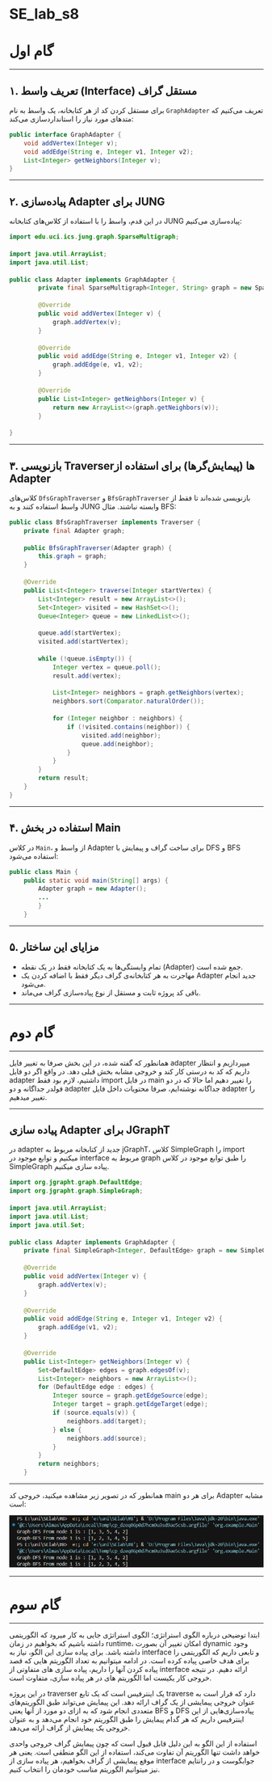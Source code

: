 # SE_lab_s8
# گام اول
---

## ۱. تعریف واسط (Interface) مستقل گراف

برای مستقل کردن کد از هر کتابخانه، یک واسط به نام `GraphAdapter` تعریف می‌کنیم که متدهای مورد نیاز را استانداردسازی می‌کند:

```java
public interface GraphAdapter {
    void addVertex(Integer v);
    void addEdge(String e, Integer v1, Integer v2);
    List<Integer> getNeighbors(Integer v);
}
```

---

## ۲. پیاده‌سازی Adapter برای JUNG

در این قدم، واسط را با استفاده از کلاس‌های کتابخانه JUNG پیاده‌سازی می‌کنیم:

```java
import edu.uci.ics.jung.graph.SparseMultigraph;

import java.util.ArrayList;
import java.util.List;

public class Adapter implements GraphAdapter {
        private final SparseMultigraph<Integer, String> graph = new SparseMultigraph<>();

        @Override
        public void addVertex(Integer v) {
            graph.addVertex(v);
        }

        @Override
        public void addEdge(String e, Integer v1, Integer v2) {
            graph.addEdge(e, v1, v2);
        }

        @Override
        public List<Integer> getNeighbors(Integer v) {
            return new ArrayList<>(graph.getNeighbors(v));
        }

}
```

---

## ۳. بازنویسی Traverserها (پیمایش‌گرها) برای استفاده از Adapter

کلاس‌های `DfsGraphTraverser` و `BfsGraphTraverser` بازنویسی شده‌اند تا فقط از واسط استفاده کنند و به JUNG وابسته نباشند. مثال BFS:

```java
public class BfsGraphTraverser implements Traverser {
    private final Adapter graph;

    public BfsGraphTraverser(Adapter graph) {
        this.graph = graph;
    }

    @Override
    public List<Integer> traverse(Integer startVertex) {
        List<Integer> result = new ArrayList<>();
        Set<Integer> visited = new HashSet<>();
        Queue<Integer> queue = new LinkedList<>();

        queue.add(startVertex);
        visited.add(startVertex);

        while (!queue.isEmpty()) {
            Integer vertex = queue.poll();
            result.add(vertex);

            List<Integer> neighbors = graph.getNeighbors(vertex);
            neighbors.sort(Comparator.naturalOrder());

            for (Integer neighbor : neighbors) {
                if (!visited.contains(neighbor)) {
                    visited.add(neighbor);
                    queue.add(neighbor);
                }
            }
        }
        return result;
    }
}
```

---

## ۴. استفاده در بخش Main

در کلاس `Main`، از واسط و Adapter برای ساخت گراف و پیمایش با DFS و BFS استفاده می‌شود:

```java
public class Main {
    public static void main(String[] args) {
        Adapter graph = new Adapter();
        ...
        }
    }
```

---

## ۵. مزایای این ساختار

- تمام وابستگی‌ها به یک کتابخانه فقط در یک نقطه (Adapter) جمع شده است.
- مهاجرت به هر کتابخانه‌ی گراف دیگر فقط با اضافه کردن یک Adapter جدید انجام می‌شود.
- باقی کد پروژه ثابت و مستقل از نوع پیاده‌سازی گراف می‌ماند.

---

# گام دوم
---
همانطور که گفته شده، در این بخش صرفا به تغییر فایل adapter میپردازیم و انتظار داریم که کد به درستی کار کند و خروجی مشابه بخش قبلی دهد.
در واقع اگر دو فایل adapter داشتیم، لازم بود فقط import در فایل main را تغییر دهیم اما حالا که در دو فولدر جداگانه و دو adapter جداگانه نوشته‌ایم، صرفا محتویات داخل فایل adapter را تغییر میدهیم.

---
## پیاده سازی Adapter برای JGraphT
در adapter جدید از کتابخانه مربوط به jGraphT، کلاس SimpleGraph را import میکنیم و توابع موجود در interface مربوط به graph را طبق توابع موجود در کلاس SimpleGraph پیاده سازی میکنیم.

```java
import org.jgrapht.graph.DefaultEdge;
import org.jgrapht.graph.SimpleGraph;

import java.util.ArrayList;
import java.util.List;
import java.util.Set;

public class Adapter implements GraphAdapter {
    private final SimpleGraph<Integer, DefaultEdge> graph = new SimpleGraph<>(DefaultEdge.class);

    @Override
    public void addVertex(Integer v) {
        graph.addVertex(v);
    }

    @Override
    public void addEdge(String e, Integer v1, Integer v2) {
        graph.addEdge(v1, v2);
    }

    @Override
    public List<Integer> getNeighbors(Integer v) {
        Set<DefaultEdge> edges = graph.edgesOf(v);
        List<Integer> neighbors = new ArrayList<>();
        for (DefaultEdge edge : edges) {
            Integer source = graph.getEdgeSource(edge);
            Integer target = graph.getEdgeTarget(edge);
            if (source.equals(v)) {
                neighbors.add(target);
            } else {
                neighbors.add(source);
            }
        }
        return neighbors;
    }

```

---

همانطور که در تصویر زیر مشاهده میکنید، خروجی کد main برای هر دو Adapter مشابه است:

![Sample output](i1.png)

---

# گام سوم
---
ابتدا توضیحی درباره الگوی استراتژی؛ الگوی استراتژی جایی به کار میرود که الگوریتمی داشته باشیم که بخواهیم در زمان runtime، امکان تغییر آن بصورت dynamic وجود داشته باشد.
برای پیاده سازی این الگو، نیاز به interface و تابعی داریم که الگوریتمی را برای هدف خاصی پیاده کرده است. در ادامه میتوانیم به تعداد الگوریتم هایی که قصد پیاده کردن آنها را داریم، پیاده سازی های متفاوتی از interface ارائه دهیم.
در نتیجه خروجی کار یکیست اما الگوریتم های در هر پیاده سازی، متفاوت است.

در این پروژه traverser یک اینترفیس است که یک تابع traverse دارد که قرار است به عنوان خروجی پیمایشی از یک گراف ارائه دهد. این پیمایش می‌تواند طبق الگوریتم‌های متعددی انجام شود که به ازای دو مورد از آنها یعنی BFS و DFS پیاده‌سازی‌هایی از این اینترفیس داریم که هر گدام پیمایش را طبق الگوریتم خود انجام می‌دهد و به عنوان خروجی یک پیمایش از گراف ارائه می‌دهد.

استفاده از این الگو به این دلیل قابل قبول است که چون پیمایش گراف خروجی واحدی خواهد داشت  تنها الگوریتم آن تفاوت می‌کند، استفاده از این الگو منطقی است. یعنی هر موقع پیمایشی از گراف بخواهیم، هر پیاده سازی از interface جوابگوست و در رانتایم نیز میتوانیم الگوریتم مناسب خودمان را انتخاب کنیم.